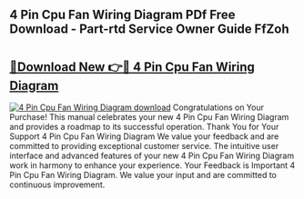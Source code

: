 ## 4 Pin Cpu Fan Wiring Diagram PDf Free Download - Part-rtd Service Owner Guide FfZoh

# <h2><a href="http://dfuoqx.blite.top/?on=4+Pin+Cpu+Fan+Wiring+Diagram">🔗Download New 👉🔴 4 Pin Cpu Fan Wiring Diagram</a></h2>

[![4 Pin Cpu Fan Wiring Diagram download](https://i.imgur.com/lujVjoI.png)](http://dfuoqx.blite.top/?on=4+Pin+Cpu+Fan+Wiring+Diagram)
Congratulations on Your Purchase! This manual celebrates your new 4 Pin Cpu Fan Wiring Diagram and provides a roadmap to its successful operation. Thank You for Your Support 4 Pin Cpu Fan Wiring Diagram We value your feedback and are committed to providing exceptional customer service. The intuitive user interface and advanced features of your new 4 Pin Cpu Fan Wiring Diagram work in harmony to enhance your experience. Your Feedback is Important 4 Pin Cpu Fan Wiring Diagram. We value your input and are committed to continuous improvement.
